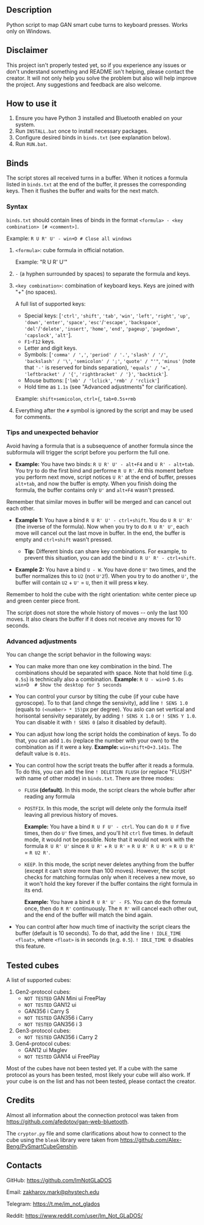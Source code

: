 ## Description
Python script to map GAN smart cube turns to keyboard presses. Works only on Windows.


## Disclaimer
This project isn't properly tested yet, so if you experience any issues or don't understand something and README isn't helping, please contact the creator. It will not only help you solve the problem but also will help improve the project. Any suggestions and feedback are also welcome.


## How to use it
1. Ensure you have Python 3 installed and Bluetooth enabled on your system.
2. Run `INSTALL.bat` once to install necessary packages.
3. Configure desired binds in `binds.txt` (see explanation below).
4. Run `RUN.bat`.


## Binds
The script stores all received turns in a buffer. When it notices a formula listed in `binds.txt` at the end of the buffer, it presses the corresponding keys. Then it flushes the buffer and waits for the next match.


### Syntax
`binds.txt` should contain lines of binds in the format `<formula> - <key combination> [# <comment>]`.

Example: `R U R' U' - win+D # Close all windows`
1. `<formula>`: cube formula in official notation.
  
    Example: "R U R' U'"
2. ` - ` (a hyphen surrounded by spaces) to separate the formula and keys.
3. `<key combination>`: combination of keyboard keys. Keys are joined with "+" (no spaces).
    
    A full list of supported keys: 
    - Special keys: [`'ctrl'`, `'shift'`, `'tab'`, `'win'`, `'left'`, `'right'`, `'up'`, `'down'`, `'enter'`, `'space'`, `'esc'`/`'escape'`, `'backspace'`, `'del'`/`'delete'`, `'insert'`, `'home'`, `'end'`, `'pageup'`, `'pagedown'`, `'capslock'`, `'alt'`].
    - `F1`-`F12` keys.
    - Letter and digit keys.
    - Symbols: [`'comma' / ','`, `'period' / '.'`, `'slash' / '/'`, `'backslash' / '\'`, `'semicolon' / ';'`, `'quote' / "'"`, `'minus'` (note that `'-'` is reserved for binds separation), `'equals' / '='`, `'leftbracket' / '{'`, `'rightbracket' / '}'`, `'backtick'`].
    - Mouse buttons: [`'lmb' / 'lclick'`, `'rmb' / 'rclick'`]
    - Hold time as `1.1s` (see "Advanced adjustments" for clarification).
  
    Example: `shift+semicolon`, `ctrl+{`, `tab+0.5s+rmb`
4. Everything after the `#` symbol is ignored by the script and may be used for comments.


### Tips and unexpected behavior
Avoid having a formula that is a subsequence of another formula since the subformula will trigger the script before you perform the full one.

- **Example:**
    You have two binds: `R U R' U' - alt+F4` and `U R' - alt+tab`. You try to do the first bind and performe `R U R'`. At this moment before you perform next move, script notices `U R'` at the end of buffer, presses `alt+tab`, and now the buffer is empty. When you finish doing the formula, the buffer contains only `U'` and `alt+F4` wasn't pressed.

Remember that similar moves in buffer will be merged and can cancel out each other.

- **Example 1:** You have a bind `R U R' U' - ctrl+shift`. You do `U R U' R'` (the inverse of the formula). Now when you try to do `R U R' U'`, each move will cancel out the last move in buffer. In the end, the buffer is empty and `ctrl+shift` wasn't pressed.

    - **Tip:** Different binds can share key combinations. For example, to prevent this situation, you can add the bind `U R U' R' - ctrl+shift`.

- **Example 2:** You have a bind `U - W`. You have done `U'` two times, and the buffer normalizes this to `U2` (not `U'2`!). When you try to do another `U'`, the buffer will contain `U2` + `U'` = `U`, then it will press `W` key.

Remember to hold the cube with the right orientation: white center piece up and green center piece front.

The script does not store the whole history of moves -- only the last 100 moves. It also clears the buffer if it does not receive any moves for 10 seconds.


### Advanced adjustments

You can change the script behavior in the following ways:
- You can make more than one key combination in the bind. The combinations should be separated with space. Note that hold time (i.g. `0.5s`) is technically also a combination. **Example:** `R U - win+D 5.0s win+D  # Show the desktop for 5 seconds`

- You can control your cursor by tilting the cube (if your cube have gyroscope). To to that (and chnge the sensivity), add line `! SENS 1.0` (equals to `(<number> * 15)`px per degree). You aslo can set vertical and horisontal sensivity separately, by adding `! SENS X 1.0` or `! SENS Y 1.0`. You can disable it with `! SENS 0` (also it disabled by default).

- You can adjust how long the script holds the combination of keys. To do that, you can add `1.0s` (replace the number with your own) to the combination as if it were a key. **Example:** `win+shift+D+3.141s`. The default value is `0.01s`.

- You can control how the script treats the buffer after it reads a formula. To do this, you can add the line `! DELETION FLUSH` (or replace "FLUSH" with name of other mode) in `binds.txt`. There are three modes:
    - `FLUSH` **(default)**. In this mode, the script clears the whole buffer after reading any formula
    - `POSTFIX`. In this mode, the script will delete only the formula itself leaving all previous history of moves.

        **Example:** You have a bind `R U F U' - ctrl`. You can do `R U F` five times, then do `U'` five times, and you'll hit `ctrl` five times. In default mode, it would not be possible. Note that it would not work with the formula `R U R' U'` since `R U R'` + `R U R'` = `R U R' R U R'` = `R U U R'` = `R U2 R'`.
    
    - `KEEP`. In this mode, the script never deletes anything from the buffer (except it can't store more than 100 moves). However, the script checks for matching formulas only when it receives a new move, so it won't hold the key forever if the buffer contains the right formula in its end.

        **Example:** You have a bind `R U R' U' - F5`. You can do the formula once, then do `R R'` continuously. The `R R'` will cancel each other out, and the end of the buffer will match the bind again.

- You can control after how much time of inactivity the script clears the buffer (default is 10 seconds). To do that, add the line `! IDLE_TIME <float>`, where `<float>` is in seconds (e.g. `0.5`). `! IDLE_TIME 0` disables this feature.


## Tested cubes
A list of supported cubes:
1. Gen2-protocol cubes:
    - `NOT TESTED` GAN Mini ui FreePlay
    - `NOT TESTED` GAN12 ui
    - GAN356 i Carry S
    - `NOT TESTED` GAN356 i Carry
    - `NOT TESTED` GAN356 i 3
2. Gen3-protocol cubes:
    - `NOT TESTED` GAN356 i Carry 2
3. Gen4-protocol cubes:
    - GAN12 ui Maglev
    - `NOT TESTED` GAN14 ui FreePlay

Most of the cubes have not been tested yet. If a cube with the same protocol as yours has been tested, most likely your cube will also work. If your cube is on the list and has not been tested, please contact the creator.


## Credits
Almost all information about the connection protocol was taken from https://github.com/afedotov/gan-web-bluetooth.

The `cryptor.py` file and some clarifications about how to connect to the cube using the `bleak` library were taken from https://github.com/Alex-Beng/PySmartCubeGenshin.


## Contacts
GitHub: https://github.com/ImNotGLaDOS

Email: zakharov.mark@phystech.edu

Telegram: https://t.me/im_not_glados

Reddit: https://www.reddit.com/user/Im_Not_GLaDOS/